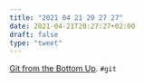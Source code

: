 ```yaml
---
title: "2021 04 21 20 27 27"
date: 2021-04-21T20:27:27+02:00
draft: false
type: "tweet"
---
```

[Git from the Bottom Up](https://jwiegley.github.io/git-from-the-bottom-up/). `#git`

